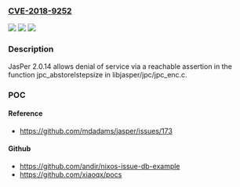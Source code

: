 ### [CVE-2018-9252](https://cve.mitre.org/cgi-bin/cvename.cgi?name=CVE-2018-9252)
![](https://img.shields.io/static/v1?label=Product&message=n%2Fa&color=blue)
![](https://img.shields.io/static/v1?label=Version&message=n%2Fa&color=blue)
![](https://img.shields.io/static/v1?label=Vulnerability&message=n%2Fa&color=brighgreen)

### Description

JasPer 2.0.14 allows denial of service via a reachable assertion in the function jpc_abstorelstepsize in libjasper/jpc/jpc_enc.c.

### POC

#### Reference
- https://github.com/mdadams/jasper/issues/173

#### Github
- https://github.com/andir/nixos-issue-db-example
- https://github.com/xiaoqx/pocs

